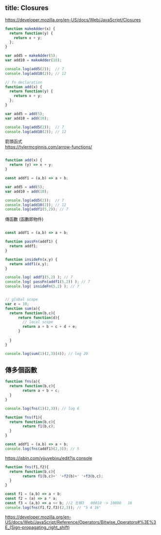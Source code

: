 title: Closures
---

https://developer.mozilla.org/en-US/docs/Web/JavaScript/Closures
```js
function makeAdder(x) {
  return function(y) {
    return x + y;
  };
}

var add5 = makeAdder(5);
var add10 = makeAdder(10);

console.log(add5(2));  // 7
console.log(add10(2)); // 12
```

```js
// fn declaration
function add(x) {
  return function(y) {
    return x + y;
  };
}

var add5 = add(5);
var add10 = add(10);

console.log(add5(2));  // 7
console.log(add10(2)); // 12
```

箭頭函式  
https://tylermcginnis.com/arrow-functions/
```js

function add(x) {
  return (y) => x + y;
}

const addf1 = (a,b) => a + b;

var add5 = add(5);
var add10 = add(10);

console.log(add5(2));  // 7
console.log(add10(2)); // 12
console.log(addf1(5,2)); // 7
```


傳函數 (函數即物件)  
```js

const addf1 = (a,b) => a + b;

function passFn(addf1) {
  return addf1;
}

function insideFn(x,y) {
  return addf1(x,y);
}

console.log( addf1(5,2) ); // 7
console.log( passFn(addf1(5,2)) ); // 7
console.log( insideFn(5,2) ); // 7
```




```js

// global scope
var e = 10;
function sum(a){
  return function(b,c){
      return function(d){
        // local scope
        return a + b + c + d + e;
      }
    
  }
}

console.log(sum(1)(2,3)(4)); // log 20

```

## 傳多個函數

```js
function fns(a){
  return function(b,c){
        return a + b + c;
  }
}

console.log(fns(1)(2,3)); // log 6

```


```js
function fns(f1){
  return function(b,c){
        return f1(b,c);
  }
}

const addf1 = (a,b) => a + b;
console.log(fns(addf1)(2,3)); // 5

```

https://jsbin.com/yijuyebixu/edit?js,console  
```js
function fns(f1,f2){
  return function(b,c){
        return f1(b,c)+' '+f2(b)+' '+f3(b,c);  
  }
}

const f1 = (a,b) => a + b;
const f2 = (a) => a * a;
const f3 = (a,b) => a << b; //2 左移3   00010 -> 10000   16
console.log(fns(f1,f2,f3)(2,3)); // "5 4 16"

```


https://developer.mozilla.org/en-US/docs/Web/JavaScript/Reference/Operators/Bitwise_Operators#%3E%3E_(Sign-propagating_right_shift)




